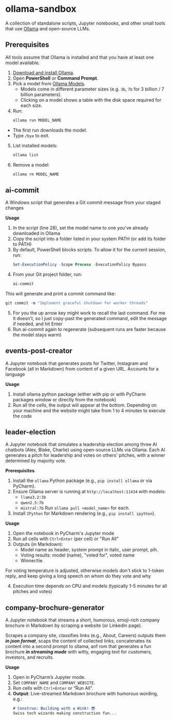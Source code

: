 # ollama-sandbox

A collection of standalone scripts, Jupyter notebooks, and other small tools that use [Ollama](https://ollama.com) and
open-source LLMs.

## Prerequisites

All tools assume that Ollama is installed and that you have at least one model available.

1. [Download and install Ollama](https://ollama.com/download).
2. Open **PowerShell** or **Command Prompt**.
3. Pick a model from [Ollama Models](https://ollama.com/search).
    - Models come in different parameter sizes (e.g. `3b`, `7b` for 3 billion / 7 billion parameters).
    - Clicking on a model shows a table with the disk space required for each size.
4. Run:
   ```powershell
   ollama run MODEL_NAME

- The first run downloads the model.
- Type `/bye` to exit.

5. List installed models:
   ```powershell
   ollama list
6. Remove a model:
   ```powershell
   ollama rm MODEL_NAME

## ai-commit

A Windows script that generates a Git commit message from your staged changes

**Usage**

1. In the script (line 28), set the model name to one you’ve already downloaded in Ollama
2. Copy the script into a folder listed in your system PATH (or add its folder to PATH)
3. By default, PowerShell blocks scripts. To allow it for the current session, run:
   ```powershell
   Set-ExecutionPolicy -Scope Process -ExecutionPolicy Bypass
4. From your Git project folder, run:
   ```powershell
   ai-commit

This will generate and print a commit command like:

   ```powershell
   git commit -m "Implement graceful shutdown for worker threads"
```

5. For you the up arrow key might work to recall the last command. For me it doesn't, so I just copy-past the generated
   command, edit the message if needed, and hit Enter
6. Run ai-commit again to regenerate (subsequent runs are faster because the model stays warm)

## events-post-creator

A Jupyter notebook that generates posts for Twitter, Instagram and Facebook (all in Markdown) from content of a given
URL. Accounts for a language

**Usage**

1. Install ollama python package (either with pip or with PyCharm packages window or directly from the notebook)
2. Run all the cells, the output will appear at the bottom. Depending on your machine and the website might take from
   1 to 4 minutes to execute the code

## leader-election

A Jupyter notebook that simulates a leadership election among three AI chatbots (Alex, Blake, Charlie) using open-source
LLMs via Ollama. Each AI generates a pitch for leadership and votes on others' pitches, with a winner determined by
majority vote.

**Prerequisites**

1. Install the `ollama` Python package (e.g., `pip install ollama` or via PyCharm).
2. Ensure Ollama server is running at `http://localhost:11434` with models:
    - `llama3.2:3b`
    - `qwen2.5:7b`
    - `mistral:7b`
      Run `ollama pull <model_name>` for each.
3. Install `IPython` for Markdown rendering (e.g., `pip install ipython`).

**Usage**

1. Open the notebook in PyCharm's Jupyter mode
2. Run all cells with `Ctrl+Enter` (per cell) or "Run All"
3. Outputs (in Markdown):
    - Model name as header, system prompt in italic, user prompt, pih.
    - Voting results: model (name), "voted for", voted name
    - Winner/tie

For voting temperature is adjusted, otherwise models don't stick to 1-token reply, and keep giving a long speech on whom
do they vote and why

4. Execution time depends on CPU and models (typically 1-5 minutes for all pitches and votes)

## company-brochure-generator

A Jupyter notebook that streams a short, humorous, emoji-rich company brochure in Markdown by scraping a website (or
LinkedIn page).

Scrapes a company site, classifies links (e.g., About, Careers) outputs them ***in json format***, scaps the content of
collected links, concatenates its content into a second prompt to ollama, anf rom that generates a fun brochure
***in streaming mode*** with witty, engaging text for customers, investors, and recruits.

**Usage**

1. Open in PyCharm’s Jupyter mode.
2. Set `COMPANY_NAME` and `COMPANY_WEBSITE`.
3. Run cells with `Ctrl+Enter` or “Run All”.
4. **Output**: Live-streamed Markdown brochure with humorous wording, e.g.:
   ```markdown
   # Construo: Building with a Wink! 😎
   Swiss tech wizards making construction fun...
   ```
   